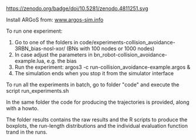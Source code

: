 https://zenodo.org/badge/doi/10.5281/zenodo.4811251.svg

Install ARGoS from: www.argos-sim.info

To run one experiment:
1) Go to one of the folders in  code/experiments-collision_avoidance-3RBN_bias-nosl-xor/ (BNs with 100 nodes or 1000 nodes)
2) In case adjust the parameters in bn_robot-collision_avoidance-example.lua, e.g. the bias
3) Run the experiment: argos3 -c run-collision_avoidance-example.argos &
4) The simulation ends when you stop it from the simulator interface


To run all the experiments in batch, go to folder "code" and execute the script run_experiments.sh


In the same folder the code for producing the trajectories is provided, along with a howto.


The folder results contains the raw results and the R scripts to produce the boxplots, the run-length distributions and the individual evaluation function trand in the runs.
